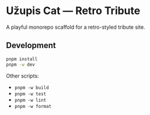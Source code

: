 # Užupis Cat — Retro Tribute

A playful monorepo scaffold for a retro-styled tribute site.

## Development

```bash
pnpm install
pnpm -w dev
```

Other scripts:

- `pnpm -w build`
- `pnpm -w test`
- `pnpm -w lint`
- `pnpm -w format`
